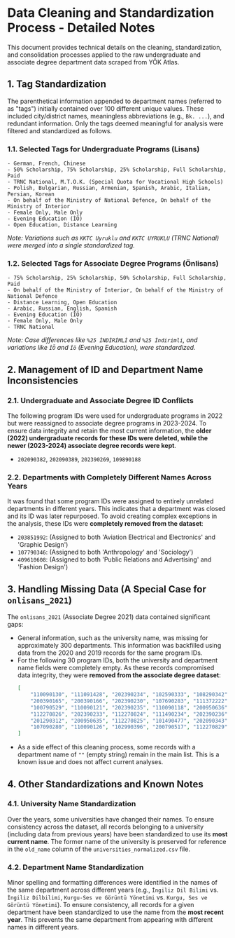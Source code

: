# Data Cleaning and Standardization Process - Detailed Notes

This document provides technical details on the cleaning, standardization, and consolidation processes applied to the raw undergraduate and associate degree department data scraped from YÖK Atlas.

## 1. Tag Standardization

The parenthetical information appended to department names (referred to as "tags") initially contained over 100 different unique values. These included city/district names, meaningless abbreviations (e.g., `Bk. ...`), and redundant information. Only the tags deemed meaningful for analysis were filtered and standardized as follows.

### 1.1. Selected Tags for Undergraduate Programs (Lisans)

```
- German, French, Chinese
- 50% Scholarship, 75% Scholarship, 25% Scholarship, Full Scholarship, Paid
- TRNC National, M.T.O.K. (Special Quota for Vocational High Schools)
- Polish, Bulgarian, Russian, Armenian, Spanish, Arabic, Italian, Persian, Korean
- On behalf of the Ministry of National Defence, On behalf of the Ministry of Interior
- Female Only, Male Only
- Evening Education (İÖ)
- Open Education, Distance Learning
```
*Note: Variations such as `KKTC Uyruklu` and `KKTC UYRUKLU` (TRNC National) were merged into a single standardized tag.*

### 1.2. Selected Tags for Associate Degree Programs (Önlisans)

```
- 75% Scholarship, 25% Scholarship, 50% Scholarship, Full Scholarship, Paid
- On behalf of the Ministry of Interior, On behalf of the Ministry of National Defence
- Distance Learning, Open Education
- Arabic, Russian, English, Spanish
- Evening Education (İÖ)
- Female Only, Male Only
- TRNC National
```
*Note: Case differences like `%25 İNDİRİMLİ` and `%25 İndirimli`, and variations like `İÖ` and `İö` (Evening Education), were standardized.*

## 2. Management of ID and Department Name Inconsistencies

### 2.1. Undergraduate and Associate Degree ID Conflicts

The following program IDs were used for undergraduate programs in 2022 but were reassigned to associate degree programs in 2023-2024. To ensure data integrity and retain the most current information, the **older (2022) undergraduate records for these IDs were deleted, while the newer (2023-2024) associate degree records were kept**.
- `202090382`, `202090389`, `202390269`, `109890188`

### 2.2. Departments with Completely Different Names Across Years

It was found that some program IDs were assigned to entirely unrelated departments in different years. This indicates that a department was closed and its ID was later repurposed. To avoid creating complex exceptions in the analysis, these IDs were **completely removed from the dataset**:
- `203851992`: (Assigned to both 'Aviation Electrical and Electronics' and 'Graphic Design')
- `107790346`: (Assigned to both 'Anthropology' and 'Sociology')
- `409610608`: (Assigned to both 'Public Relations and Advertising' and 'Fashion Design')

## 3. Handling Missing Data (A Special Case for `onlisans_2021`)

The `onlisans_2021` (Associate Degree 2021) data contained significant gaps:
- General information, such as the university name, was missing for approximately 300 departments. This information was backfilled using data from the 2020 and 2019 records for the same program IDs.
- For the following 30 program IDs, both the university and department name fields were completely empty. As these records compromised data integrity, they were **removed from the associate degree dataset**:
  ```json
  [
      "110090130", "111091428", "202390234", "102590333", "108290342", 
      "200390165", "200390166", "202390230", "107690283", "111372222", 
      "100790529", "110090121", "202390235", "110090118", "200950636", 
      "112270826", "202390233", "112270824", "111490234", "202390236", 
      "201290312", "200950635", "112270825", "101490477", "202090343", 
      "107090280", "110090126", "102990396", "200790517", "112270829"
  ]
  ```
- As a side effect of this cleaning process, some records with a department name of `""` (empty string) remain in the main list. This is a known issue and does not affect current analyses.

## 4. Other Standardizations and Known Notes

### 4.1. University Name Standardization

Over the years, some universities have changed their names. To ensure consistency across the dataset, all records belonging to a university (including data from previous years) have been standardized to use its **most current name**. The former name of the university is preserved for reference in the `old_name` column of the `universities_normalized.csv` file.

### 4.2. Department Name Standardization

Minor spelling and formatting differences were identified in the names of the same department across different years (e.g., `İngiliz Dil Bilimi` vs. `İngiliz Dilbilimi`, `Kurgu-Ses ve Görüntü Yönetimi` vs. `Kurgu, Ses ve Görüntü Yönetimi`). To ensure consistency, all records for a given department have been standardized to use the name from the **most recent year**. This prevents the same department from appearing with different names in different years.